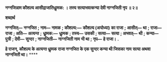 **नग्नजिन्नाम कौशल्य आसीद्राजातिधाॢमक: ।** **तस्य सत्याभवत्कन्या देवी नाग्नजिती नृप ॥ २॥** 

**शब्दार्थ** 

**नग्नजित्—** **नग्नजित** **; नाम—** **नामक** **; कौशल्य:—** **कौशल्य (अयोध्या) का राजा** **; आसीत्—** **था** **; राजा—** **राजा** **; अति—** **अत्यन्त** **;** **धाॢमक:—** **धाॢमक** **; तस्य—** **उसकी** **; सत्या—** **सत्या** **; अभवत्—** **थी** **; कन्या—** **पुत्री** **; देवी—** **सुन्दर** **; नाग्नजिती—** **नाग्नजिती नाम** **भी था** **; नृप—** **हे राजा।** **.** 

**हे राजन्, कौशल्य के अत्यन्त धाॢमक राजा नग्नजित के एक सुन्दर कन्या थी जिसका नाम** **सत्या अथवा नाग्नजिती था।** **** 